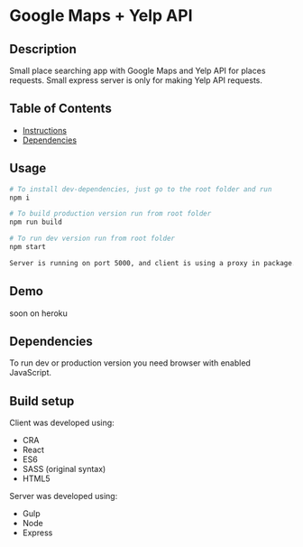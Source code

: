 # Google Maps + Yelp API

## Description
Small place searching app with Google Maps and Yelp API for places requests. Small express server is only for making Yelp API requests.
## Table of Contents

* [Instructions](#instructions)
* [Dependencies](#dependencies)

## Usage
```bash
# To install dev-dependencies, just go to the root folder and run
npm i

# To build production version run from root folder
npm run build

# To run dev version run from root folder
npm start

Server is running on port 5000, and client is using a proxy in package.json to this port.
```

## Demo
soon on heroku

## Dependencies
To run dev or production version you need browser with enabled JavaScript.

## Build setup
Client was developed using:
* CRA
* React
* ES6
* SASS (original syntax)
* HTML5

Server was developed using:
* Gulp
* Node
* Express
